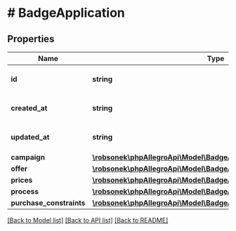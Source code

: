 # # BadgeApplication

## Properties

Name | Type | Description | Notes
------------ | ------------- | ------------- | -------------
**id** | **string** | Badge application ID. |
**created_at** | **string** | Provided in [ISO 8601 format](https://en.wikipedia.org/wiki/ISO_8601). |
**updated_at** | **string** | Provided in [ISO 8601 format](https://en.wikipedia.org/wiki/ISO_8601). |
**campaign** | [**\robsonek\phpAllegroApi\Model\BadgeApplicationCampaign**](BadgeApplicationCampaign.md) |  |
**offer** | [**\robsonek\phpAllegroApi\Model\BadgeApplicationOffer**](BadgeApplicationOffer.md) |  |
**prices** | [**\robsonek\phpAllegroApi\Model\BadgeApplicationPrices**](BadgeApplicationPrices.md) |  | [optional]
**process** | [**\robsonek\phpAllegroApi\Model\BadgeApplicationProcess**](BadgeApplicationProcess.md) |  |
**purchase_constraints** | [**\robsonek\phpAllegroApi\Model\BadgeApplicationPurchaseConstraints**](BadgeApplicationPurchaseConstraints.md) |  | [optional]

[[Back to Model list]](../../README.md#models) [[Back to API list]](../../README.md#endpoints) [[Back to README]](../../README.md)
